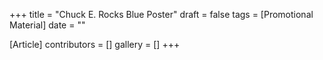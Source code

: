 +++
title = "Chuck E. Rocks Blue Poster"
draft = false
tags = [Promotional Material]
date = ""

[Article]
contributors = []
gallery = []
+++